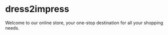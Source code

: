 # dress2impress
Welcome to our online store, your one-stop destination for all your shopping needs. 
